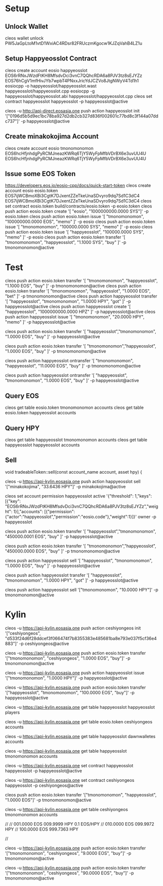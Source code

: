 # Setup

## Unlock Wallet
cleos wallet unlock
PW5JaGpLtoM1vtD1WxiAC4RDsr82FRUczmKgocw1KJZqVahB4LZ1u

## Setup Happyeosslot Contract
cleos create account eosio happyeosslot EOS6rRNxJWzdFtKH8MfsdvDci3vnC7QQhcRDA6a8PJV3tz8sEJYZz EOS76hCgV1mfHivJYb7wpbT4PNxxJricYdJCZVo8JtgNWyV4Td1h1
eosiocpp -o happyeosslot/happyeosslot.wast happyeosslot/happyeosslot.cpp
eosiocpp -g happyeosslot/happyeosslot.abi happyeosslot/happyeosslot.cpp
cleos set contract happyeosslot happyeosslot -p happyeosslot@active

cleos -u http://api-direct.eosasia.one push action happyeosslot init '["0196d5b5d9ec1bc78ba927d2db2cb327d836f002601c77bd8c3f144a07ddc737"]' -p happyeosslot@active

## Create minakokojima Account
cleos create account eosio tmonomonomon EOS6hcHfjnhdgPyRCMJneazKWRq6TjY5WyFpMfbVDrBX6e3uvUU4U EOS6hcHfjnhdgPyRCMJneazKWRq6TjY5WyFpMfbVDrBX6e3uvUU4U

## Issue some EOS Token
https://developers.eos.io/eosio-cpp/docs/quick-start-token
cleos create account eosio eosio.token EOS7ijWCBmoXBi3CgtK7DJxentZZeTkeUnaSDvyro9dq7Sd1C3dC4 EOS7ijWCBmoXBi3CgtK7DJxentZZeTkeUnaSDvyro9dq7Sd1C3dC4
cleos set contract eosio.token build/contracts/eosio.token -p eosio.token
cleos push action eosio.token create '[ "eosio", "1000000000.0000 SYS"]' -p eosio.token
cleos push action eosio.token issue '[ "tmonomonomon", "100000000.0000 EOS", "memo" ]' -p eosio
cleos push action eosio.token issue '[ "tmonomonomon", "100000.0000 SYS", "memo" ]' -p eosio
cleos push action eosio.token issue '[ "happyeosslot", "100000.0000 SYS", "memo" ]' -p eosio
cleos push action eosio.token transfer '[ "tmonomonomon", "happyeosslot", "1.1000 SYS", "buy" ]' -p tmonomonomon@active

# Test
cleos push action eosio.token transfer '[ "tmonomonomon", "happyeosslot", "1.1000 EOS", "buy" ]' -p tmonomonomon@active
cleos push action eosio.token transfer '[ "tmonomonomon", "happyeosslot", "1.0000 EOS", "bet" ]' -p tmonomonomon@active
cleos push action happyeosslot transfer '[ "happyeosslot", "tmonomonomon", "1.0000 HPY", "got" ]' -p happyeosslot@active
cleos push action happyeosslot create '[ "happyeosslot", "1000000000.0000 HPZ" ]' -p happyeosslot@active
cleos push action happyeosslot issue '[ "tmonomonomon", "20.0000 HPY", "memo" ]' -p happyeosslot@active

cleos push action eosio.token transfer '[ "happyeosslot","tmonomonomon", "1.0000 EOS", "buy" ]' -p happyeosslot@active

cleos push action eosio.token transfer '[ "tmonomonomon","happyeosslot", "1.0000 EOS", "buy" ]' -p tmonomonomon@active

cleos push action happyeosslot ontransfer '[ "tmonomonomon", "happyeosslot", "11.0000 EOS", "buy" ]' -p tmonomonomon@active

cleos push action happyeosslot ontransfer '[ "happyeosslot", "tmonomonomon", "1.0000 EOS", "buy" ]' -p happyeosslot@active

## Query EOS
cleos get table eosio.token tmonomonomon accounts
cleos get table eosio.token happyeosslot accounts

## Query HPY
cleos get table happyeosslot tmonomonomon accounts
cleos get table happyeosslot happyeosslot accounts

## Sell

void tradeableToken::sell(const account_name account, asset hpy) {


cleos -u https://api-kylin.eosasia.one push action happyeosslot sell '["minakokojima", "33.6436 HPY"]' -p minakokojima@active



cleos set account permission happyeosslot active '{"threshold": 1,"keys": [{"key": "EOS6rRNxJWzdFtKH8MfsdvDci3vnC7QQhcRDA6a8PJV3tz8sEJYZz","weight": 1}],"accounts": [{"permission":{"actor":"happyeosslot","permission":"eosio.code"},"weight":1}]}' owner -p happyeosslot

cleos push action eosio.token transfer '[ "happyeosslot","tmonomonomon", "450000.0001 EOS", "buy" ]' -p happyeosslot@active

cleos push action eosio.token transfer '[ "tmonomonomon","happyeosslot", "450000.0000 EOS", "buy" ]' -p tmonomonomon@active

cleos push action happyeosslot sell '[ "happyeosslot", "tmonomonomon", "1.0000 EOS", "buy" ]' -p happyeosslot@active

cleos push action happyeosslot transfer '[ "happyeosslot", "tmonomonomon", "1.0000 HPY", "got" ]' -p happyeosslot@active

cleos push action happyeosslot sell '["tmonomonomon", "10.0000 HPY"]' -p tmonomonomon@active



# Kylin

cleos -u https://api-kylin.eosasia.one push action ceshiyongeos init '["ceshiyongeos", "d533f24d6f28ddcef3f066474f7b8355383e485681ba8e793e037f5cf36e4883"]' -p ceshiyongeos@active

cleos -u https://api-kylin.eosasia.one push action eosio.token transfer '["tmonomonomon", "ceshiyongeos", "1.0000 EOS", "buy"]' -p tmonomonomon@active

cleos -u https://api-kylin.eosasia.one push action happyeosslot issue '["tmonomonomon", "1.0000 HPY"]' -p happyeosslot@active

cleos -u https://api-kylin.eosasia.one push action eosio.token transfer '["happyeosslot", "tmonomonomon", "100.0000 EOS", "buy"]' -p happyeosslot@active


cleos -u https://api-kylin.eosasia.one get table happyeosslot happyeosslot players

cleos -u https://api-kylin.eosasia.one get table eosio.token ceshiyongeos accounts

cleos -u https://api-kylin.eosasia.one get table happyeosslot dawnwalletes  accounts

cleos -u https://api-kylin.eosasia.one get table happyeosslot tmonomonomon accounts

cleos -u https://api-kylin.eosasia.one set contract happyeosslot happyeosslot -p happyeosslot@active

cleos -u https://api-kylin.eosasia.one set contract ceshiyongeos happyeosslot -p ceshiyongeos@active


cleos push action eosio.token transfer '["tmonomonomon", "happyeosslot", "1.0000 EOS"]' -p tmonomonomon@active



cleos -u https://api-kylin.eosasia.one get table ceshiyongeos tmonomonomon accounts

//
// 001.0000 EOS 009.9999 HPY 0.1 EOS/HPY
// 010.0000 EOS 099.9972 HPY
// 100.0000 EOS 999.7363 HPY

// 



cleos -u https://api-kylin.eosasia.one push action eosio.token transfer '["tmonomonomon", "ceshiyongeos", "9.0000 EOS", "buy"]' -p tmonomonomon@active

cleos -u https://api-kylin.eosasia.one push action eosio.token transfer '["tmonomonomon", "ceshiyongeos", "90.0000 EOS", "buy"]' -p tmonomonomon@active